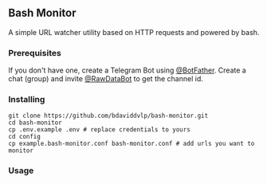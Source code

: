 ## Bash Monitor

A simple URL watcher utility based on HTTP requests and powered by bash.

### Prerequisites
If you don't have one, create a Telegram Bot using [@BotFather](https://telegram.me/BotFather). Create a chat (group) and invite [@RawDataBot](https://telegram.me/rawdatabot) to get the channel id.

### Installing

```
git clone https://github.com/bdaviddvlp/bash-monitor.git
cd bash-monitor
cp .env.example .env # replace credentials to yours
cd config
cp example.bash-monitor.conf bash-monitor.conf # add urls you want to monitor
```

### Usage
